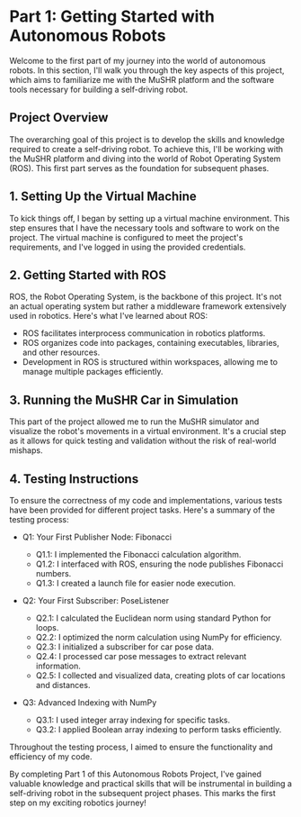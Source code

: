 # Part 1: Getting Started with Autonomous Robots

Welcome to the first part of my journey into the world of autonomous robots. In this section, I'll walk you through the key aspects of this project, which aims to familiarize me with the MuSHR platform and the software tools necessary for building a self-driving robot.

## Project Overview
The overarching goal of this project is to develop the skills and knowledge required to create a self-driving robot. To achieve this, I'll be working with the MuSHR platform and diving into the world of Robot Operating System (ROS). This first part serves as the foundation for subsequent phases.

## 1. Setting Up the Virtual Machine
To kick things off, I began by setting up a virtual machine environment. This step ensures that I have the necessary tools and software to work on the project. The virtual machine is configured to meet the project's requirements, and I've logged in using the provided credentials.

## 2. Getting Started with ROS
ROS, the Robot Operating System, is the backbone of this project. It's not an actual operating system but rather a middleware framework extensively used in robotics. Here's what I've learned about ROS:

- ROS facilitates interprocess communication in robotics platforms.
- ROS organizes code into packages, containing executables, libraries, and other resources.
- Development in ROS is structured within workspaces, allowing me to manage multiple packages efficiently.

## 3. Running the MuSHR Car in Simulation
This part of the project allowed me to run the MuSHR simulator and visualize the robot's movements in a virtual environment. It's a crucial step as it allows for quick testing and validation without the risk of real-world mishaps.

## 4. Testing Instructions
To ensure the correctness of my code and implementations, various tests have been provided for different project tasks. Here's a summary of the testing process:

- Q1: Your First Publisher Node: Fibonacci
  - Q1.1: I implemented the Fibonacci calculation algorithm.
  - Q1.2: I interfaced with ROS, ensuring the node publishes Fibonacci numbers.
  - Q1.3: I created a launch file for easier node execution.

- Q2: Your First Subscriber: PoseListener
  - Q2.1: I calculated the Euclidean norm using standard Python for loops.
  - Q2.2: I optimized the norm calculation using NumPy for efficiency.
  - Q2.3: I initialized a subscriber for car pose data.
  - Q2.4: I processed car pose messages to extract relevant information.
  - Q2.5: I collected and visualized data, creating plots of car locations and distances.

- Q3: Advanced Indexing with NumPy
  - Q3.1: I used integer array indexing for specific tasks.
  - Q3.2: I applied Boolean array indexing to perform tasks efficiently.

Throughout the testing process, I aimed to ensure the functionality and efficiency of my code.

By completing Part 1 of this Autonomous Robots Project, I've gained valuable knowledge and practical skills that will be instrumental in building a self-driving robot in the subsequent project phases. This marks the first step on my exciting robotics journey!
